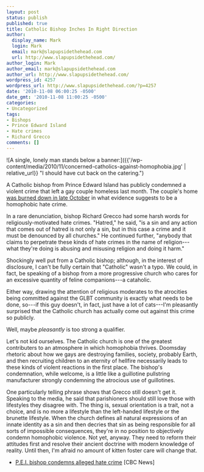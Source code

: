 ```yaml
---
layout: post
status: publish
published: true
title: Catholic Bishop Inches In Right Direction
author:
  display_name: Mark
  login: Mark
  email: mark@slapupsidethehead.com
  url: http://www.slapupsidethehead.com/
author_login: Mark
author_email: mark@slapupsidethehead.com
author_url: http://www.slapupsidethehead.com/
wordpress_id: 4257
wordpress_url: http://www.slapupsidethehead.com/?p=4257
date: '2010-11-08 06:00:25 -0500'
date_gmt: '2010-11-08 11:00:25 -0500'
categories:
- Uncategorized
tags:
- Bishops
- Prince Edward Island
- Hate crimes
- Richard Grecco
comments: []
---
```

![A single, lonely man stands below a banner:]({{'/wp-content/media/2010/11/concerned-catholics-against-homophobia.jpg' | relative_url}} "I should have cut back on the catering.")

A Catholic bishop from Prince Edward Island has publicly condemned a violent crime that left a gay couple homeless last month. The couple's home [was burned down in late October](http://www.slapupsidethehead.com/2010/10/pei-arson-may-be-homophobic-hate-crime/ "Horrifying.") in what evidence suggests to be a homophobic hate crime.

In a rare denunciation, bishop Richard Grecco had some harsh words for religiously-motivated hate crimes. "Hatred," he said, "is a sin and any action that comes out of hatred is not only a sin, but in this case a crime and it must be denounced by all churches." He continued further, "anybody that claims to perpetrate these kinds of hate crimes in the name of religion---what they're doing is abusing and misusing religion and doing it harm."

Shockingly well put from a Catholic bishop; although, in the interest of disclosure, I can't be fully certain that "Catholic" wasn't a typo. We could, in fact, be speaking of a bishop from a more progressive church who cares for an excessive quantity of feline companions---a cataholic.

Either way, drawing the attention of religious moderates to the atrocities being committed against the GLBT community is exactly what needs to be done, so---if this guy doesn't, in fact, just have a lot of cats---I'm pleasantly surprised that the Catholic church has actually come out against this crime so publicly.

Well, maybe _pleasantly_ is too strong a qualifier.

Let's not kid ourselves. The Catholic church is one of the greatest contributers to an atmosphere in which homophobia thrives. Doomsday rhetoric about how we gays are destroying families, society, probably Earth, and then recruiting children to an eternity of hellfire necessarily leads to these kinds of violent reactions in the first place. The bishop's condemnation, while welcome, is a little like a guillotine pullstring manufacturer strongly condemning the atrocious use of guillotines.

One particularly telling phrase shows that Grecco still doesn't get it. Speaking to the media, he said that parishioners should still love those with lifestyles they disagree with. The thing is, sexual orientation is a trait, not a choice, and is no more a lifestyle than the left-handed lifestyle or the brunette lifestyle. When the church defines all natural expressions of an innate identity as a sin and then decries that sin as being responsible for all sorts of impossible consequences, they're in no position to objectively condemn homophobic violence. Not yet, anyway. They need to reform their attitudes first and resolve their ancient doctrine with modern knowledge of reality. Until then, I'm afraid no amount of kitten foster care will change that.

- [P.E.I. bishop condemns alleged hate crime](http://www.cbc.ca/canada/prince-edward-island/story/2010/11/04/pei-gay-couple-fire-hate-crime-bishop.html) [CBC News]
